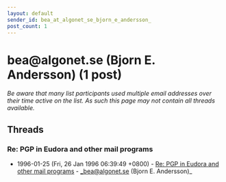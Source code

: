 ```yaml
---
layout: default
sender_id: bea_at_algonet_se_bjorn_e_andersson_
post_count: 1
---
```


# bea<span>@</span>algonet.se (Bjorn E. Andersson) (1 post)

_Be aware that many list participants used multiple email addresses over their time active on the list. As such this page may not contain all threads available._

## Threads

### Re: PGP in Eudora and other mail programs
+ 1996-01-25 (Fri, 26 Jan 1996 06:39:49 +0800) - [Re: PGP in Eudora and other mail programs](/archive/1996/01/06cfc2324f20e44d8863ec899b28412f0ac9f4dc136b40ce0476d1c464766b60) - _bea@algonet.se (Bjorn E. Andersson)_

